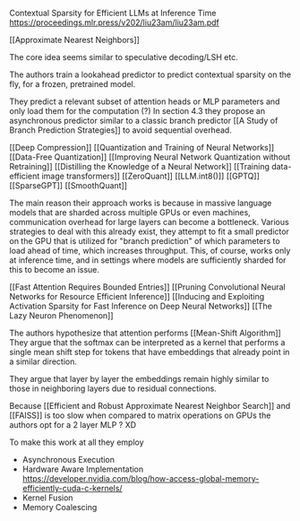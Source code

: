 Contextual Sparsity for Efficient LLMs at Inference Time
https://proceedings.mlr.press/v202/liu23am/liu23am.pdf

[[Approximate Nearest Neighbors]]

The core idea seems similar to speculative decoding/LSH etc.

The authors train a lookahead predictor to predict contextual sparsity on the fly, for a frozen, pretrained model.

They predict a relevant subset of attention heads or MLP parameters and only load them for the computation (?) 
In section 4.3 they propose an asynchronous predictor similar to a classic branch predictor [[A Study of Branch Prediction Strategies]] to avoid sequential overhead.

[[Deep Compression]]
[[Quantization and Training of Neural Networks]]
[[Data-Free Quantization]]
[[Improving Neural Network Quantization without Retraining]]
[[Distilling the Knowledge of a Neural Network]]
[[Training data-efficient image transformers]]
[[ZeroQuant]]
[[LLM.int8()]]
[[GPTQ]]
[[SparseGPT]]
[[SmoothQuant]]

The main reason their approach works is because in massive language models that are sharded across multiple GPUs or even machines, communication overhead for large layers can become a bottleneck. Various strategies to deal with this already exist, they attempt to fit a small predictor on the GPU that is utilized for "branch prediction" of which parameters to load ahead of time, which increases throughput. This, of course, works only at inference time, and in settings where models are sufficiently sharded for this to become an issue. 

[[Fast Attention Requires Bounded Entries]]
[[Pruning Convolutional Neural Networks for Resource Efficient Inference]]
[[Inducing and Exploiting Activation Sparsity for Fast Inference on Deep Neural Networks]]
[[The Lazy Neuron Phenomenon]]

The authors hypothesize that attention performs [[Mean-Shift Algorithm]]
They argue that the softmax can be interpreted as a kernel that performs a single mean shift step for tokens that have embeddings that already point in a similar direction. 

They argue that layer by layer the embeddings remain highly similar to those in neighboring layers due to residual connections.

Because [[Efficient and Robust Approximate Nearest Neighbor Search]] and [[FAISS]] is too slow when compared to matrix operations on GPUs the authors opt for a 2 layer MLP ? XD

To make this work at all they employ
* Asynchronous Execution
* Hardware Aware Implementation https://developer.nvidia.com/blog/how-access-global-memory-efficiently-cuda-c-kernels/
* Kernel Fusion
* Memory Coalescing